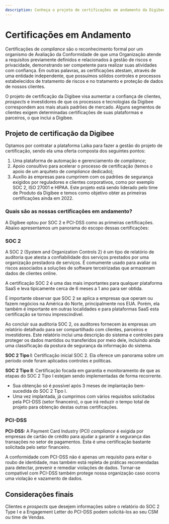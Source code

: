 ```yaml
---
description: Conheça o projeto de certificações em andamento da Digibee
---
```


# Certificações em Andamento

Certificações de _compliance_ são o reconhecimento formal por um organismo de Avaliação da Conformidade de que uma Organização atende a requisitos previamente definidos e relacionados à gestão de riscos e privacidade, demonstrando ser competente para realizar suas atividades com confiança. Em outras palavras, as certificações atestam, através de uma entidade independente, que possuímos sólidos controles e processos estabelecidos de tratamento de riscos e no tratamento e proteção de dados de nossos clientes.

O projeto de certificação da Digibee visa aumentar a confiança de clientes, _prospects_ e investidores de que os processos e tecnologias da Digibee correspondem aos mais atuais padrões de mercado. Alguns segmentos de clientes exigem determinadas certificações de suas plataformas e parceiros, o que inclui a Digibee.

## Projeto de certificação da Digibee <a href="#h_2d7bd8a6a0" id="h_2d7bd8a6a0"></a>

Optamos por contratar a plataforma Laika para fazer a gestão do projeto de certificação, sendo ela uma oferta composta dos seguintes pontos:

1. Uma plataforma de automação e gerenciamento de _compliance_;
2. Apoio consultivo para acelerar o processo de certificação (temos o apoio de um arquiteto de _compliance_ dedicado);
3. Auxílio às empresas para cumprirem com os padrões de segurança exigidos por reguladores e clientes corporativos, como por exemplo SOC 2, ISO 27001 e HIPAA. Este projeto está sendo liderado pelo time de Produto da Digibee e temos como objetivo obter as primeiras certificações ainda em 2022.

### Quais são as nossas certificações em andamento? <a href="#h_89d62cf6e8" id="h_89d62cf6e8"></a>

A Digibee optou por SOC 2 e PCI-DSS como as primeiras certificações. Abaixo apresentamos um panorama do escopo dessas certificações:

### SOC 2 <a href="#h_c55942bdf0" id="h_c55942bdf0"></a>

A SOC 2 (System and Organization Controls 2) é um tipo de relatório de auditoria que atesta a confiabilidade dos serviços prestados por uma organização prestadora de serviços. É comumente usado para avaliar os riscos associados a soluções de software terceirizadas que armazenam dados de clientes online.

A certificação SOC 2 é uma das mais importantes para qualquer plataforma SaaS e leva tipicamente cerca de 6 meses a 1 ano para ser obtida.

É importante observar que SOC 2 se aplica a empresas que operam ou fazem negócios na América do Norte, principalmente nos EUA. Porém, ela também é importante em outras localidades e para plataformas SaaS esta certificação se tornou imprescindível.

Ao concluir sua auditoria SOC 2, os auditores fornecem às empresas um relatório detalhado para ser compartilhado com clientes, parceiros e investidores. Este relatório inclui uma descrição do sistema e controles para proteger os dados mantidos ou transferidos por meio dele, incluindo ainda uma classificação da postura de segurança da informação do sistema.

**SOC 2 Tipo I**: Certificação inicial SOC 2. Ela oferece um panorama sobre um período onde foram aplicados controles e políticas.

**SOC 2 Tipo II**: Certificação focada em garantia e monitoramento de que as etapas do SOC 2 Tipo I estejam sendo implementadas de forma recorrente.

* Sua obtenção só é possível após 3 meses de implantação bem-sucedida do SOC 2 Tipo I.
* Uma vez implantada, já cumprimos com vários requisitos solicitados pela PCI-DSS (setor financeiro), o que irá reduzir o tempo total de projeto para obtenção destas outras certificações.

### PCI-DSS <a href="#h_8e2b1d8136" id="h_8e2b1d8136"></a>

**PCI-DSS:** A Payment Card Industry (PCI) _compliance_ é exigida por empresas de cartão de crédito para ajudar a garantir a segurança das transações no setor de pagamentos. Esta é uma certificação bastante solicitada pelo setor financeiro.

A conformidade com PCI-DSS não é apenas um requisito para evitar o roubo de identidade, mas também está repleta de práticas recomendadas para detectar, prevenir e remediar violações de dados. Tornar-se compatível com PCI-DSS também protege nossa organização caso ocorra uma violação e vazamento de dados.

## Considerações finais <a href="#h_5a5f6b7961" id="h_5a5f6b7961"></a>

Clientes e _prospects_ que desejem informações sobre o relatório do SOC 2 Type I e a Engagement Letter do PCI-DSS podem solicitá-los ao seu CSM ou time de Vendas.
